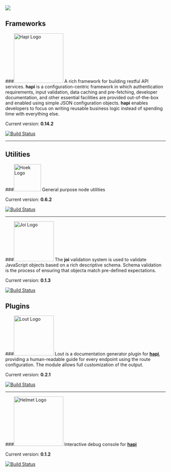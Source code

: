 <img src="https://raw.github.com/spumko/spumko/master/images/spumko.png" />

## Frameworks

###<a href="https://github.com/spumko/hapi"><img src="https://raw.github.com/spumko/hapi/master/images/hapi.png" height="155" alt="Hapi Logo" /></a>
A rich framework for building restful API services. **hapi** is a configuration-centric framework in which
authentication requirements, input validation, data caching and pre-fetching, developer documentation,
and other essential facilities are provided out-of-the-box and enabled using simple JSON configuration
objects. **hapi** enables developers to focus on writing reusable business logic instead of spending time
with everything else.

Current version: **0.14.2**

[![Build Status](https://secure.travis-ci.org/spumko/hapi.png)](http://travis-ci.org/spumko/hapi)

***

## Utilities

###<a href="https://github.com/spumko/hoek"><img src="https://raw.github.com/spumko/hoek/master/images/hoek.png" height="85" alt="Hoek Logo" /></a>
General purpose node utilities

Current version: **0.6.2**

[![Build Status](https://secure.travis-ci.org/spumko/hoek.png)](http://travis-ci.org/spumko/hoek)

***

###<a href="https://github.com/spumko/joi"><img src="https://raw.github.com/spumko/joi/master/images/joi.png" height="125" alt="Joi Logo" /></a>
The **joi** validation system is used to validate JavaScript objects based on a rich descriptive schema.
Schema validation is the process of ensuring that objecta match pre-defined expectations.

Current version: **0.1.3**

[![Build Status](https://secure.travis-ci.org/spumko/joi.png)](http://travis-ci.org/spumko/joi)

## Plugins

###<a href="https://github.com/spumko/lout"><img src="https://raw.github.com/spumko/lout/master/images/lout.png" height="125" alt="Lout Logo" /></a>
Lout is a documentation generator plugin for [**hapi**](https://github.com/spumko/hapi), providing a human-readable guide for every endpoint using the route configuration. The module allows full customization of the output.

Current version: **0.2.1**

[![Build Status](https://secure.travis-ci.org/spumko/lout.png)](http://travis-ci.org/spumko/lout)

***

###<a href="https://github.com/spumko/tv"><img src="https://raw.github.com/spumko/tv/master/images/tv.png" height="155" alt="Helmet Logo" /></a>
Interactive debug console for [**hapi**](https://github.com/spumko/hapi)

Current version: **0.1.2**

[![Build Status](https://secure.travis-ci.org/spumko/tv.png)](http://travis-ci.org/spumko/tv)
